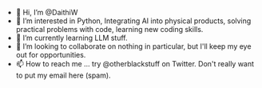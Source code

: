 - 👋 Hi, I’m @DaithiW
- 👀 I’m interested in Python, Integrating AI into physical products, solving practical problems with code, learning new coding skills.
- 🌱 I’m currently learning LLM stuff.
- 💞️ I’m looking to collaborate on nothing in particular, but I'll keep my eye out for opportunities.
- 📫 How to reach me ... try @otherblackstuff on Twitter. Don't really want to put my email here (spam).

<!---
DaithiW/DaithiW is a ✨ special ✨ repository because its `README.md` (this file) appears on your GitHub profile.
You can click the Preview link to take a look at your changes.
--->

